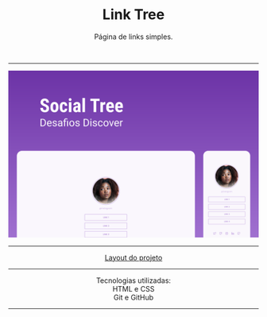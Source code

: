 <h1 align="center">Link Tree</h1>



<p align="center">Página de links simples.</p>



<br>
<hr>
<img src="./.github/preview.svg" alt="Calendário da Copa">
<hr>

<p target="_blank" align="center"><a href="https://www.figma.com/file/vuiQ5TxPsPrzXJvo5nzzmk/DD-%2F-Social-links-(Copy)?node-id=120%3A19">Layout do projeto</a></p>
<hr>
<p align="center">Tecnologias utilizadas:
<br>HTML e CSS
<br>Git e GitHub</p>
<hr>